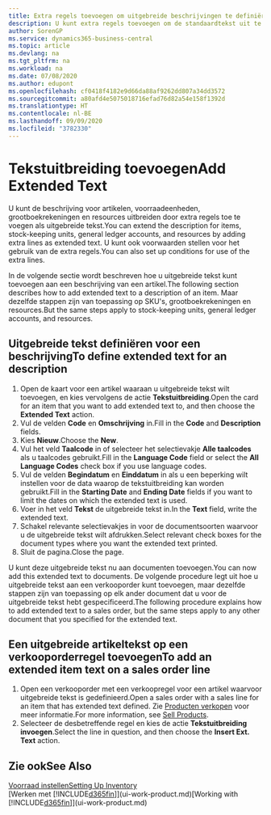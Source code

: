 ```yaml
---
title: Extra regels toevoegen om uitgebreide beschrijvingen te definiëren
description: U kunt extra regels toevoegen om de standaardtekst uit te breiden die een artikel, grootboekrekening en andere gegevens beschrijft.
author: SorenGP
ms.service: dynamics365-business-central
ms.topic: article
ms.devlang: na
ms.tgt_pltfrm: na
ms.workload: na
ms.date: 07/08/2020
ms.author: edupont
ms.openlocfilehash: cf0418f4182e9d66da88af9262dd807a34dd3572
ms.sourcegitcommit: a80afd4e5075018716efad76d82a54e158f1392d
ms.translationtype: HT
ms.contentlocale: nl-BE
ms.lasthandoff: 09/09/2020
ms.locfileid: "3782330"
---
```

# <a name="add-extended-text"></a><span data-ttu-id="0fa33-103">Tekstuitbreiding toevoegen</span><span class="sxs-lookup"><span data-stu-id="0fa33-103">Add Extended Text</span></span>

<span data-ttu-id="0fa33-104">U kunt de beschrijving voor artikelen, voorraadeenheden, grootboekrekeningen en resources uitbreiden door extra regels toe te voegen als uitgebreide tekst.</span><span class="sxs-lookup"><span data-stu-id="0fa33-104">You can extend the description for items, stock-keeping units, general ledger accounts, and resources by adding extra lines as extended text.</span></span> <span data-ttu-id="0fa33-105">U kunt ook voorwaarden stellen voor het gebruik van de extra regels.</span><span class="sxs-lookup"><span data-stu-id="0fa33-105">You can also set up conditions for use of the extra lines.</span></span>  

<span data-ttu-id="0fa33-106">In de volgende sectie wordt beschreven hoe u uitgebreide tekst kunt toevoegen aan een beschrijving van een artikel.</span><span class="sxs-lookup"><span data-stu-id="0fa33-106">The following section describes how to add extended text to a description of an item.</span></span> <span data-ttu-id="0fa33-107">Maar dezelfde stappen zijn van toepassing op SKU's, grootboekrekeningen en resources.</span><span class="sxs-lookup"><span data-stu-id="0fa33-107">But the same steps apply to stock-keeping units, general ledger accounts, and resources.</span></span>  

## <a name="to-define-extended-text-for-an-description"></a><span data-ttu-id="0fa33-108">Uitgebreide tekst definiëren voor een beschrijving</span><span class="sxs-lookup"><span data-stu-id="0fa33-108">To define extended text for an description</span></span>

1. <span data-ttu-id="0fa33-109">Open de kaart voor een artikel waaraan u uitgebreide tekst wilt toevoegen, en kies vervolgens de actie **Tekstuitbreiding**.</span><span class="sxs-lookup"><span data-stu-id="0fa33-109">Open the card for an item that you want to add extended text to, and then choose the **Extended Text** action.</span></span>
2. <span data-ttu-id="0fa33-110">Vul de velden **Code** en **Omschrijving** in.</span><span class="sxs-lookup"><span data-stu-id="0fa33-110">Fill in the **Code** and **Description** fields.</span></span>
3. <span data-ttu-id="0fa33-111">Kies **Nieuw**.</span><span class="sxs-lookup"><span data-stu-id="0fa33-111">Choose the **New**.</span></span>
4. <span data-ttu-id="0fa33-112">Vul het veld **Taalcode** in of selecteer het selectievakje **Alle taalcodes** als u taalcodes gebruikt.</span><span class="sxs-lookup"><span data-stu-id="0fa33-112">Fill in the **Language Code** field or select the **All Language Codes** check box if you use language codes.</span></span>
5. <span data-ttu-id="0fa33-113">Vul de velden **Begindatum** en **Einddatum** in als u een beperking wilt instellen voor de data waarop de tekstuitbreiding kan worden gebruikt.</span><span class="sxs-lookup"><span data-stu-id="0fa33-113">Fill in the **Starting Date** and **Ending Date** fields if you want to limit the dates on which the extended text is used.</span></span>
6. <span data-ttu-id="0fa33-114">Voer in het veld **Tekst** de uitgebreide tekst in.</span><span class="sxs-lookup"><span data-stu-id="0fa33-114">In the **Text** field, write the extended text.</span></span>
7. <span data-ttu-id="0fa33-115">Schakel relevante selectievakjes in voor de documentsoorten waarvoor u de uitgebreide tekst wilt afdrukken.</span><span class="sxs-lookup"><span data-stu-id="0fa33-115">Select relevant check boxes for the document types where you want the extended text printed.</span></span>
8. <span data-ttu-id="0fa33-116">Sluit de pagina.</span><span class="sxs-lookup"><span data-stu-id="0fa33-116">Close the page.</span></span>

<span data-ttu-id="0fa33-117">U kunt deze uitgebreide tekst nu aan documenten toevoegen.</span><span class="sxs-lookup"><span data-stu-id="0fa33-117">You can now add this extended text to documents.</span></span> <span data-ttu-id="0fa33-118">De volgende procedure legt uit hoe u uitgebreide tekst aan een verkooporder kunt toevoegen, maar dezelfde stappen zijn van toepassing op elk ander document dat u voor de uitgebreide tekst hebt gespecificeerd.</span><span class="sxs-lookup"><span data-stu-id="0fa33-118">The following procedure explains how to add extended text to a sales order, but the same steps apply to any other document that you specified for the extended text.</span></span>  

## <a name="to-add-an-extended-item-text-on-a-sales-order-line"></a><span data-ttu-id="0fa33-119">Een uitgebreide artikeltekst op een verkooporderregel toevoegen</span><span class="sxs-lookup"><span data-stu-id="0fa33-119">To add an extended item text on a sales order line</span></span>

1. <span data-ttu-id="0fa33-120">Open een verkooporder met een verkoopregel voor een artikel waarvoor uitgebreide tekst is gedefinieerd.</span><span class="sxs-lookup"><span data-stu-id="0fa33-120">Open a sales order with a sales line for an item that has extended text defined.</span></span> <span data-ttu-id="0fa33-121">Zie [Producten verkopen](sales-how-sell-products.md) voor meer informatie.</span><span class="sxs-lookup"><span data-stu-id="0fa33-121">For more information, see [Sell Products](sales-how-sell-products.md).</span></span>
2. <span data-ttu-id="0fa33-122">Selecteer de desbetreffende regel en kies de actie **Tekstuitbreiding invoegen**.</span><span class="sxs-lookup"><span data-stu-id="0fa33-122">Select the line in question, and then choose the **Insert Ext. Text** action.</span></span>

## <a name="see-also"></a><span data-ttu-id="0fa33-123">Zie ook</span><span class="sxs-lookup"><span data-stu-id="0fa33-123">See Also</span></span>

[<span data-ttu-id="0fa33-124">Voorraad instellen</span><span class="sxs-lookup"><span data-stu-id="0fa33-124">Setting Up Inventory</span></span>](inventory-setup-inventory.md)  
<span data-ttu-id="0fa33-125">[Werken met [!INCLUDE[d365fin](includes/d365fin_md.md)]](ui-work-product.md)</span><span class="sxs-lookup"><span data-stu-id="0fa33-125">[Working with [!INCLUDE[d365fin](includes/d365fin_md.md)]](ui-work-product.md)</span></span>
